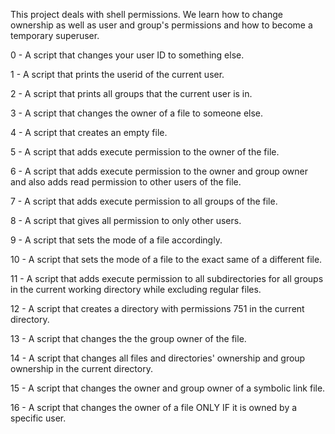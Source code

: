 This project deals with shell permissions. We learn how to change ownership as well as user and group's permissions and how to become a temporary superuser.

0 - A script that changes your user ID to something else.

1 - A script that prints the userid of the current user.

2 - A script that prints all groups that the current user is in.

3 - A script that changes the owner of a file to someone else.

4 - A script that creates an empty file.

5 - A script that adds execute permission to the owner of the file.

6 - A script that adds execute permission to the owner and group owner and also adds read permission to other users of the file.

7 - A script that adds execute permission to all groups of the file.

8 - A script that gives all permission to only other users.

9 - A script that sets the mode of a file accordingly.

10 - A script that sets the mode of a file to the exact same of a different file.

11 - A script that adds execute permission to all subdirectories for all groups in the current working directory while excluding regular files.

12 - A script that creates a directory with permissions 751 in the current directory.

13 - A script that changes the the group owner of the file.

14 - A script that changes all files and directories' ownership and group ownership in the current directory.

15 - A script that changes the owner and group owner of a symbolic link file.

16 - A script that changes the owner of a file ONLY IF it is owned by a specific user.